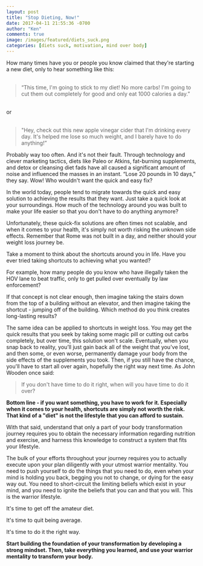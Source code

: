 ```yaml
---
layout: post
title: "Stop Dieting, Now!"
date: 2017-04-11 21:55:36 -0700
author: "Ken"
comments: true
image: /images/featured/diets_suck.png
categories: [diets suck, motivation, mind over body]
---
```


How many times have you or people you know claimed that they're starting a new diet, only to hear something like this:<br/><br/>

> “This time, I'm going to stick to my diet! No more carbs! I'm going to cut them out completely for good and only eat 1000 calories a day.”

<br/>or<br/>
<br/>
> "Hey, check out this new apple vinegar cider that I'm drinking every day. It's helped me lose so much weight, and I barely have to do anything!”


Probably way too often. And it's not their fault. Through technology and clever marketing tactics, diets like Paleo or Atkins, fat-burning supplements, and detox or cleansing diet fads have all caused a significant amount of noise and influenced the masses in an instant. “Lose 20 pounds in 10 days,” they say. Wow! Who wouldn't want the quick and easy fix?

In the world today, people tend to migrate towards the quick and easy solution to achieving the results that they want. Just take a quick look at your surroundings. How much of the technology around you was built to make your life easier so that you don't have to do anything anymore?

Unfortunately, these quick-fix solutions are often times not scalable, and when it comes to your health, it's simply not worth risking the unknown side effects. Remember that Rome was not built in a day, and neither should your weight loss journey be.

Take a moment to think about the shortcuts around you in life. Have you ever tried taking shortcuts to achieving what you wanted?

For example, how many people do you know who have illegally taken the HOV lane to beat traffic, only to get pulled over eventually by law enforcement?

If that concept is not clear enough, then imagine taking the stairs down from the top of a building without an elevator, and then imagine taking the shortcut - jumping off of the building. Which method do you think creates long-lasting results?

The same idea can be applied to shortcuts in weight loss. You may get the quick results that you seek by taking some magic pill or cutting out carbs completely, but over time, this solution won't scale. Eventually, when you snap back to reality, you’ll just gain back all of the weight that you've lost, and then some, or even worse, permanently damage your body from the side effects of the supplements you took. Then, if you still have the chance, you'll have to start all over again, hopefully the right way next time. As John Wooden once said:

> If you don't have time to do it right, when will you have time to do it over?

**Bottom line - if you want something, you have to work for it. Especially when it comes to your health, shortcuts are simply not worth the risk. That kind of a "diet" is not the lifestyle that you can afford to sustain.**

With that said, understand that only a part of your body transformation journey requires you to obtain the necessary information regarding nutrition and exercise, and harness this knowledge to construct a system that fits your lifestyle.

The bulk of your efforts throughout your journey requires you to actually execute upon your plan diligently with your utmost warrior mentality. You need to push yourself to do the things that you need to do, even when your mind is holding you back, begging you not to change, or dying for the easy way out. You need to short-circuit the limiting beliefs which exist in your mind, and you need to ignite the beliefs that you can and that you will. This is the warrior lifestyle.

It's time to get off the amateur diet.

It's time to quit being average.

It's time to do it the right way.

**Start building the foundation of your transformation by developing a strong mindset. Then, take everything you learned, and use your warrior mentality to transform your body.**
